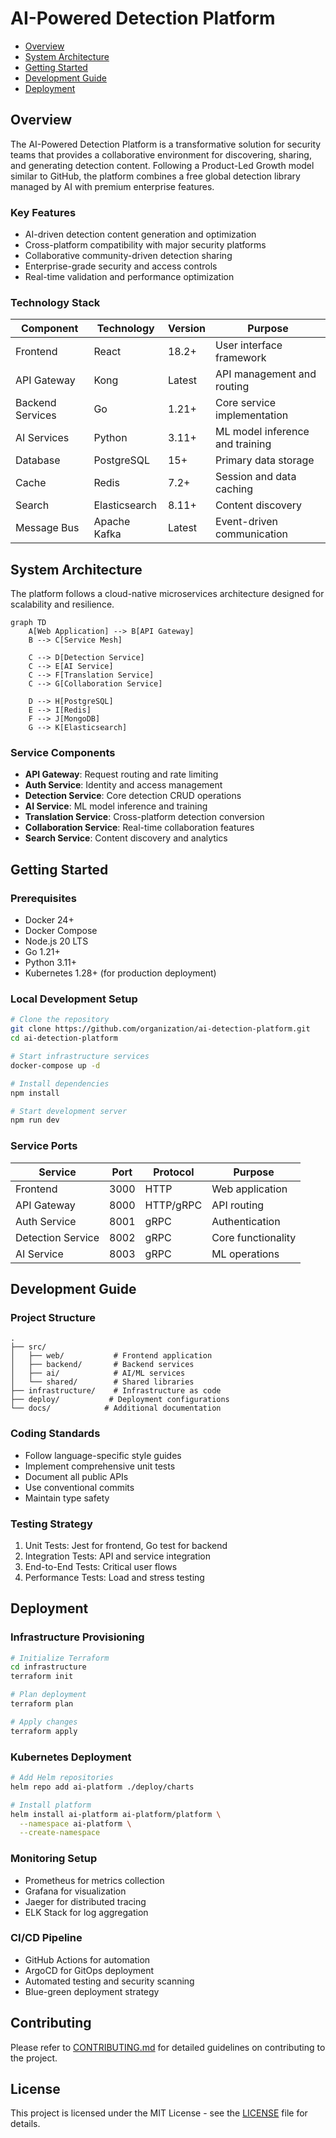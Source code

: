 # AI-Powered Detection Platform

<!-- Generated with markdown-toc@1.2.0 -->
- [Overview](#overview)
- [System Architecture](#system-architecture)
- [Getting Started](#getting-started)
- [Development Guide](#development-guide)
- [Deployment](#deployment)

## Overview

The AI-Powered Detection Platform is a transformative solution for security teams that provides a collaborative environment for discovering, sharing, and generating detection content. Following a Product-Led Growth model similar to GitHub, the platform combines a free global detection library managed by AI with premium enterprise features.

### Key Features

- AI-driven detection content generation and optimization
- Cross-platform compatibility with major security platforms
- Collaborative community-driven detection sharing
- Enterprise-grade security and access controls
- Real-time validation and performance optimization

### Technology Stack

| Component | Technology | Version | Purpose |
|-----------|------------|---------|----------|
| Frontend | React | 18.2+ | User interface framework |
| API Gateway | Kong | Latest | API management and routing |
| Backend Services | Go | 1.21+ | Core service implementation |
| AI Services | Python | 3.11+ | ML model inference and training |
| Database | PostgreSQL | 15+ | Primary data storage |
| Cache | Redis | 7.2+ | Session and data caching |
| Search | Elasticsearch | 8.11+ | Content discovery |
| Message Bus | Apache Kafka | Latest | Event-driven communication |

## System Architecture

The platform follows a cloud-native microservices architecture designed for scalability and resilience.

```mermaid
graph TD
    A[Web Application] --> B[API Gateway]
    B --> C[Service Mesh]
    
    C --> D[Detection Service]
    C --> E[AI Service]
    C --> F[Translation Service]
    C --> G[Collaboration Service]
    
    D --> H[PostgreSQL]
    E --> I[Redis]
    F --> J[MongoDB]
    G --> K[Elasticsearch]
```

### Service Components

- **API Gateway**: Request routing and rate limiting
- **Auth Service**: Identity and access management
- **Detection Service**: Core detection CRUD operations
- **AI Service**: ML model inference and training
- **Translation Service**: Cross-platform detection conversion
- **Collaboration Service**: Real-time collaboration features
- **Search Service**: Content discovery and analytics

## Getting Started

### Prerequisites

- Docker 24+
- Docker Compose
- Node.js 20 LTS
- Go 1.21+
- Python 3.11+
- Kubernetes 1.28+ (for production deployment)

### Local Development Setup

```bash
# Clone the repository
git clone https://github.com/organization/ai-detection-platform.git
cd ai-detection-platform

# Start infrastructure services
docker-compose up -d

# Install dependencies
npm install

# Start development server
npm run dev
```

### Service Ports

| Service | Port | Protocol | Purpose |
|---------|------|----------|---------|
| Frontend | 3000 | HTTP | Web application |
| API Gateway | 8000 | HTTP/gRPC | API routing |
| Auth Service | 8001 | gRPC | Authentication |
| Detection Service | 8002 | gRPC | Core functionality |
| AI Service | 8003 | gRPC | ML operations |

## Development Guide

### Project Structure

```
.
├── src/
│   ├── web/           # Frontend application
│   ├── backend/       # Backend services
│   ├── ai/            # AI/ML services
│   └── shared/        # Shared libraries
├── infrastructure/    # Infrastructure as code
├── deploy/           # Deployment configurations
└── docs/            # Additional documentation
```

### Coding Standards

- Follow language-specific style guides
- Implement comprehensive unit tests
- Document all public APIs
- Use conventional commits
- Maintain type safety

### Testing Strategy

1. Unit Tests: Jest for frontend, Go test for backend
2. Integration Tests: API and service integration
3. End-to-End Tests: Critical user flows
4. Performance Tests: Load and stress testing

## Deployment

### Infrastructure Provisioning

```bash
# Initialize Terraform
cd infrastructure
terraform init

# Plan deployment
terraform plan

# Apply changes
terraform apply
```

### Kubernetes Deployment

```bash
# Add Helm repositories
helm repo add ai-platform ./deploy/charts

# Install platform
helm install ai-platform ai-platform/platform \
  --namespace ai-platform \
  --create-namespace
```

### Monitoring Setup

- Prometheus for metrics collection
- Grafana for visualization
- Jaeger for distributed tracing
- ELK Stack for log aggregation

### CI/CD Pipeline

- GitHub Actions for automation
- ArgoCD for GitOps deployment
- Automated testing and security scanning
- Blue-green deployment strategy

## Contributing

Please refer to [CONTRIBUTING.md](CONTRIBUTING.md) for detailed guidelines on contributing to the project.

## License

This project is licensed under the MIT License - see the [LICENSE](LICENSE) file for details.